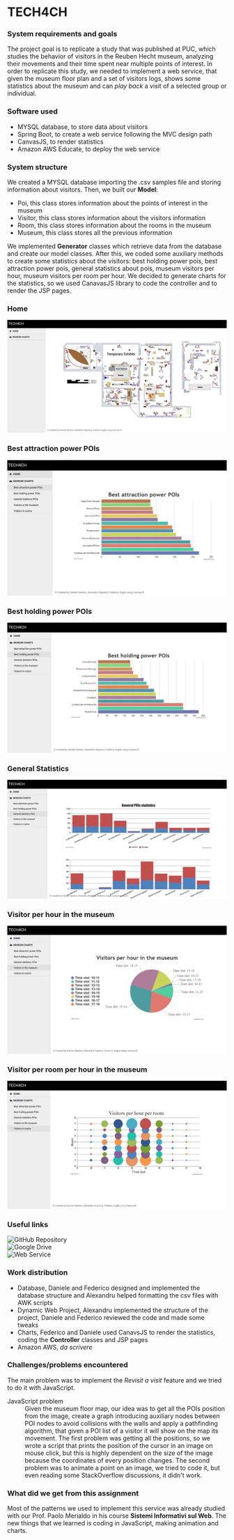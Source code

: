 # TECH4CH
### System requirements and goals
The project goal is to replicate a study that was published at PUC, which studies the behavior of visitors in the Reuben Hecht museum, analyzing their movements and their time spent near multiple points of interest. In order to replicate this study, we needed to implement a web service, that given the museum floor plan and a set of visitors logs, shows some statistics about the museum and can *play back* a visit of a selected group or individual.
### Software used
* MYSQL database, to store data about visitors
* Spring Boot, to create a web service following the MVC design path
* CanvasJS, to render statistics
* Amazon AWS Educate, to deploy the web service
### System structure
We created a MYSQL database importing the .csv samples file and storing information about visitors. Then, we built our **Model**:
* Poi, this class stores information about the points of interest in the museum
* Visitor, this class stores information about the visitors information
* Room, this class stores information about the rooms in the museum
* Museum, this class stores all the previous information

We implemented **Generator** classes which retrieve data from the database and create our model classes. After this, we coded some auxiliary methods to create some statistics about the visitors: best holding power pois, best attraction power pois, general statistics about pois, museum visitors per hour, museum visitors per room per hour.
We decided to generate charts for the statistics, so we used CanavasJS library to code the controller and to render the JSP pages.
### Home
![Home](/readme_images/home.png)
### Best attraction power POIs
![Best attraction power POIs](/readme_images/bestAttraction.png)
### Best holding power POIs
![Best holding power POIs](/readme_images/bestHolding.png)
### General Statistics
![General Statistics](/readme_images/generalStats.png)
### Visitor per hour in the museum
![Visitor per hour in the museum](/readme_images/vph.png)
### Visitor per room per hour in the museum
![Visitor per room per hour in the museum](/readme_images/vprh.png)

### Useful links
![GitHub Repository](https://github.com/alexandruRopotica/project-tech4ch)<br>
![Google Drive](https://drive.google.com/drive/folders/19QWEDkNJqjvCK_xBAprgXK5Eo-fnBnlB)<br>
![Web Service]()<br>
### Work distribution
* Database, Daniele and Federico designed and implemented the database structure and Alexandru helped formatting the csv files with AWK scripts
* Dynamic Web Project, Alexandru implemented the structure of the project, Daniele and Federico reviewed the code and made some tweaks
* Charts, Federico and Daniele used CanavsJS to render the statistics, coding the **Controller** classes and JSP pages
* Amazon AWS, *da scrivere*
### Challenges/problems encountered
The main problem was to implement the *Revisit a visit* feature and we tried to do it with JavaScript.
<dl>
<dt>JavaScript problem</dt>
<dd>Given the museum floor map, our idea was to get all the POIs position from the image, create a graph introducing auxiliary nodes between POI nodes to avoid collisions with the walls and apply a pathfinding algorithm, that given a POI list of a visitor it will show on the map its movement. The first problem was getting all the positions, so we wrote a script that prints the position of the cursor in an image on mouse click, but this is highly dependent on the size of the image because the coordinates of every position changes. The second problem was to animate a point on an image, we tried to code it, but even reading some StackOverflow discussions, it didn't work.</dd>
</dl>

### What did we get from this assignment
Most of the patterns we used to implement this service was already studied with our Prof. Paolo Merialdo in his course **Sistemi Informativi sul Web**. The new things that we learned is coding in JavaScript, making animation and charts.
